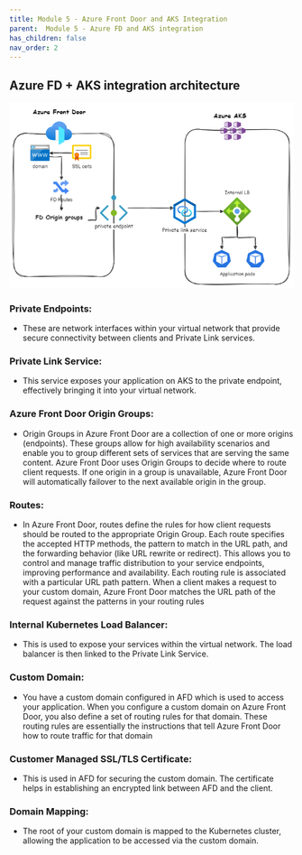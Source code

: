 ```yaml
---
title: Module 5 - Azure Front Door and AKS Integration
parent:  Module 5 - Azure FD and AKS integration
has_children: false
nav_order: 2
---
```


## Azure FD + AKS integration architecture

![AGIC architecure](../../assets/images/module5/azfdaks.png)


### Private Endpoints: 
- These are network interfaces within your virtual network that provide secure connectivity between clients and Private Link services.

### Private Link Service: 
- This service exposes your application on AKS to the private endpoint, effectively bringing it into your virtual network.


### Azure Front Door Origin Groups: 
- Origin Groups in Azure Front Door are a collection of one or more origins (endpoints). These groups allow for high availability scenarios and enable you to group different sets of services that are serving the same content. Azure Front Door uses Origin Groups to decide where to route client requests. If one origin in a group is unavailable, Azure Front Door will automatically failover to the next available origin in the group.

### Routes: 
- In Azure Front Door, routes define the rules for how client requests should be routed to the appropriate Origin Group. Each route specifies the accepted HTTP methods, the pattern to match in the URL path, and the forwarding behavior (like URL rewrite or redirect). This allows you to control and manage traffic distribution to your service endpoints, improving performance and availability. Each routing rule is associated with a particular URL path pattern. When a client makes a request to your custom domain, Azure Front Door matches the URL path of the request against the patterns in your routing rules

### Internal Kubernetes Load Balancer: 
- This is used to expose your services within the virtual network. The load balancer is then linked to the Private Link Service.

### Custom Domain: 
- You have a custom domain configured in AFD which is used to access your application. When you configure a custom domain on Azure Front Door, you also define a set of routing rules for that domain. These routing rules are essentially the instructions that tell Azure Front Door how to route traffic for that domain

### Customer Managed SSL/TLS Certificate: 
- This is used in AFD for securing the custom domain. The certificate helps in establishing an encrypted link between AFD and the client.

### Domain Mapping: 
- The root of your custom domain is mapped to the Kubernetes cluster, allowing the application to be accessed via the custom domain.

